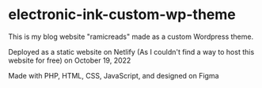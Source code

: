 # electronic-ink-custom-wp-theme
This is my blog website "ramicreads" made as a custom Wordpress theme.

Deployed as a static website on Netlify (As I couldn't find a way to host this website for free) on October 19, 2022

Made with PHP, HTML, CSS, JavaScript, and designed on Figma
